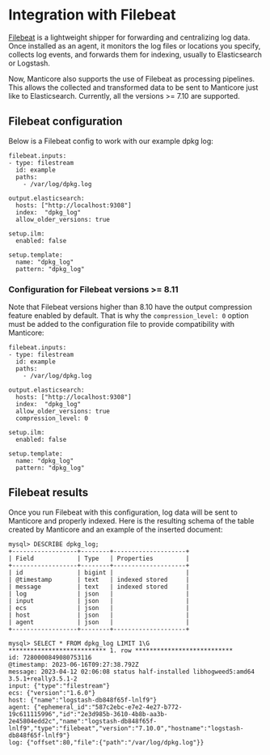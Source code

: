 # Integration with Filebeat

[Filebeat](https://www.elastic.co/beats/filebeat) is a lightweight shipper for forwarding and centralizing log data. Once installed as an agent, it monitors the log files or locations you specify, collects log events, and forwards them for indexing, usually to Elasticsearch or Logstash.

Now, Manticore also supports the use of Filebeat as processing pipelines. This allows the collected and transformed data to be sent to Manticore just like to Elasticsearch. Currently, all the versions >= 7.10  are supported.

## Filebeat configuration

Below is a Filebeat config to work with our example dpkg log:

```
filebeat.inputs:
- type: filestream
  id: example
  paths:
	- /var/log/dpkg.log

output.elasticsearch:
  hosts: ["http://localhost:9308"]
  index:  "dpkg_log"
  allow_older_versions: true

setup.ilm:
  enabled: false

setup.template:
  name: "dpkg_log"
  pattern: "dpkg_log"
```

### Configuration for Filebeat versions >= 8.11

Note that Filebeat versions higher than 8.10 have the output compression feature enabled by default. That is why the `compression_level: 0` option must be added to the configuration file to provide compatibility with Manticore:

```
filebeat.inputs:
- type: filestream
  id: example
  paths:
	- /var/log/dpkg.log

output.elasticsearch:
  hosts: ["http://localhost:9308"]
  index:  "dpkg_log"
  allow_older_versions: true
  compression_level: 0

setup.ilm:
  enabled: false

setup.template:
  name: "dpkg_log"
  pattern: "dpkg_log"
```

## Filebeat results

Once you run Filebeat with this configuration, log data will be sent to Manticore and properly indexed. Here is the resulting schema of the table created by Manticore and an example of the inserted document:

```
mysql> DESCRIBE dpkg_log;
+------------------+--------+--------------------+
| Field            | Type   | Properties         |
+------------------+--------+--------------------+
| id               | bigint |                    |
| @timestamp       | text   | indexed stored     |
| message          | text   | indexed stored     |
| log              | json   |                    |
| input            | json   |                    |
| ecs              | json   |                    |
| host             | json   |                    |
| agent            | json   |                    |
+------------------+--------+--------------------+
```

```
mysql> SELECT * FROM dpkg_log LIMIT 1\G
*************************** 1. row ***************************
id: 7280000849080753116
@timestamp: 2023-06-16T09:27:38.792Z
message: 2023-04-12 02:06:08 status half-installed libhogweed5:amd64 3.5.1+really3.5.1-2
input: {"type":"filestream"}
ecs: {"version":"1.6.0"}
host: {"name":"logstash-db848f65f-lnlf9"}
agent: {"ephemeral_id":"587c2ebc-e7e2-4e27-b772-19c611115996","id":"2e3d985b-3610-4b8b-aa3b-2e45804edd2c","name":"logstash-db848f65f-lnlf9","type":"filebeat","version":"7.10.0","hostname":"logstash-db848f65f-lnlf9"}
log: {"offset":80,"file":{"path":"/var/log/dpkg.log"}}
```

